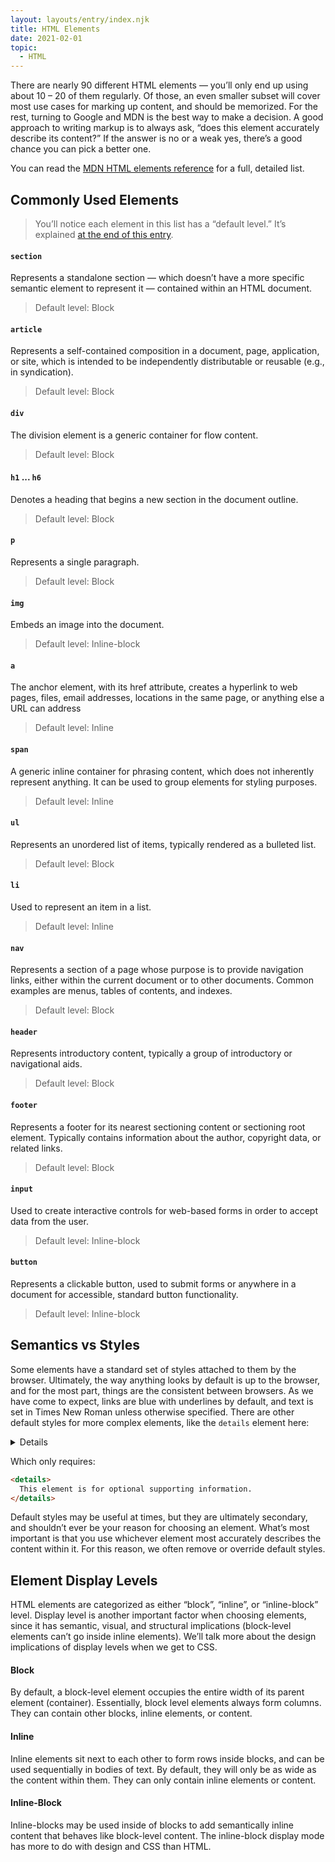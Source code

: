```yaml
---
layout: layouts/entry/index.njk
title: HTML Elements
date: 2021-02-01
topic:
  - HTML
---
```


There are nearly 90 different HTML elements &mdash; you’ll only end up using about 10 &ndash; 20 of them regularly. Of those, an even smaller subset will cover most use cases for marking up content, and should be memorized. For the rest, turning to Google and MDN is the best way to make a decision. A good approach to writing markup is to always ask, “does this element accurately describe its content?” If the answer is no or a weak yes, there’s a good chance you can pick a better one.

You can read the [MDN HTML elements reference](https://developer.mozilla.org/en-US/docs/Web/HTML/Element) for a full, detailed list.

## Commonly Used Elements

> You’ll notice each element in this list has a “default level.” It’s explained [at the end of this entry](#element-display-levels).

#### `section`

Represents a standalone section &mdash; which doesn’t have a more specific semantic element to represent it &mdash; contained within an HTML document.

> Default level: Block

#### `article`

Represents a self-contained composition in a document, page, application, or site, which is intended to be independently distributable or reusable (e.g., in syndication).

> Default level: Block

#### `div`

The division element is a generic container for flow content.

> Default level: Block

#### `h1` ... `h6`

Denotes a heading that begins a new section in the document outline.

> Default level: Block

#### `p`

Represents a single paragraph.

> Default level: Block

#### `img`

Embeds an image into the document.

> Default level: Inline-block

#### `a`

The anchor element, with its href attribute, creates a hyperlink to web pages, files, email addresses, locations in the same page, or anything else a URL can address

> Default level: Inline

#### `span`

A generic inline container for phrasing content, which does not inherently represent anything. It can be used to group elements for styling purposes.

> Default level: Inline

#### `ul`

Represents an unordered list of items, typically rendered as a bulleted list.

> Default level: Block

#### `li`

Used to represent an item in a list.

> Default level: Inline

#### `nav`

Represents a section of a page whose purpose is to provide navigation links, either within the current document or to other documents. Common examples are menus, tables of contents, and indexes.

> Default level: Block

#### `header`

Represents introductory content, typically a group of introductory or navigational aids.

> Default level: Block

#### `footer`

Represents a footer for its nearest sectioning content or sectioning root element. Typically contains information about the author, copyright data, or related links.

> Default level: Block

#### `input`

Used to create interactive controls for web-based forms in order to accept data from the user.

> Default level: Inline-block

#### `button`

Represents a clickable button, used to submit forms or anywhere in a document for accessible, standard button functionality.

> Default level: Inline-block

## Semantics vs Styles

Some elements have a standard set of styles attached to them by the browser. Ultimately, the way anything looks by default is up to the browser, and for the most part, things are the consistent between browsers. As we have come to expect, links are blue with underlines by default, and text is set in Times New Roman unless otherwise specified. There are other default styles for more complex elements, like the `details` element here:

<details>
  This element is for optional supporting information.
</details>

Which only requires:

```html
<details>
  This element is for optional supporting information.
</details>
```

Default styles may be useful at times, but they are ultimately secondary, and shouldn’t ever be your reason for choosing an element. What’s most important is that you use whichever element most accurately describes the content within it. For this reason, we often remove or override default styles.

## Element Display Levels

HTML elements are categorized as either “block”, “inline”, or “inline-block” level. Display level is another important factor when choosing elements, since it has semantic, visual, and structural implications (block-level elements can’t go inside inline elements). We’ll talk more about the design implications of display levels when we get to CSS.

#### Block

By default, a block-level element occupies the entire width of its parent element (container). Essentially, block level elements always form columns. They can contain other blocks, inline elements, or content.

#### Inline

Inline elements sit next to each other to form rows inside blocks, and can be used sequentially in bodies of text. By default, they will only be as wide as the content within them. They can only contain inline elements or content.

#### Inline-Block

Inline-blocks may be used inside of blocks to add semantically inline content that behaves like block-level content. The inline-block display mode has more to do with design and CSS than HTML.
